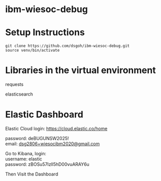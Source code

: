 # ibm-wiesoc-debug

# Setup Instructions
`git clone https://github.com/dsgoh/ibm-wiesoc-debug.git`\
`source venv/bin/activate`

# Libraries in the virtual environment
requests

elasticsearch

# Elastic Dashboard
Elastic Cloud login: https://cloud.elastic.co/home

password: deBUGUNSW2025!\
email: dsg2806+wiesocibm2020@gmail.com

Go to Kibana, login:\
username: elastic\
password: zBOSu57Izll5hD00vuARAY6u

Then Visit the Dashboard





